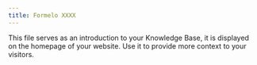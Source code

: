 ```yaml
---
title: Formelo XXXX
---
```


This file serves as an introduction to your Knowledge Base, it is displayed on the homepage of your website. Use it to provide more context to your visitors.
